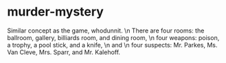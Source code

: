 # murder-mystery
Similar concept as the game, whodunnit. \n There are four rooms: the ballroom, gallery, billiards room, and dining room, \n four weapons: poison, a trophy, a pool stick, and a knife, \n and \n four suspects: Mr. Parkes, Ms. Van Cleve, Mrs. Sparr, and Mr. Kalehoff.
